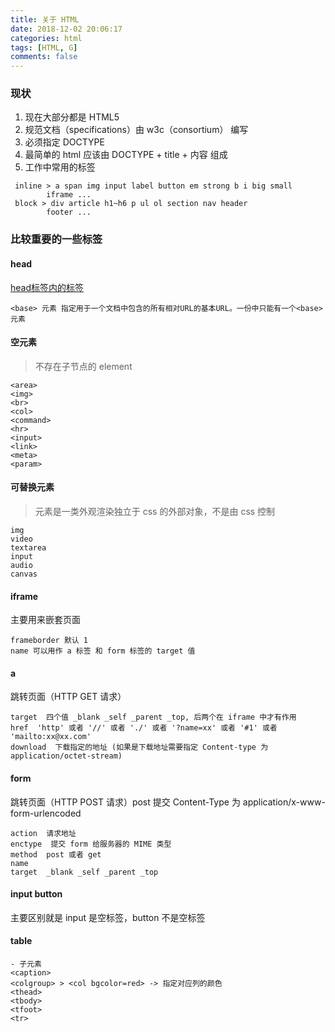 ```yaml
---
title: 关于 HTML
date: 2018-12-02 20:06:17
categories: html
tags: [HTML, G]
comments: false
---
```


### 现状
 
1. 现在大部分都是 HTML5
2. 规范文档（specifications）由 w3c（consortium） 编写
3. 必须指定 DOCTYPE 
4. 最简单的 html 应该由 DOCTYPE + title + 内容 组成
5. 工作中常用的标签
```
 inline > a span img input label button em strong b i big small 
        iframe ...
 block > div article h1~h6 p ul ol section nav header 
        footer ...
```

### 比较重要的一些标签

#### head
[head标签内的标签](https://gethead.info/)

    <base> 元素 指定用于一个文档中包含的所有相对URL的基本URL。一份中只能有一个<base>元素

#### 空元素
> 不存在子节点的 element

    <area>
    <img>
    <br>
    <col>
    <command>
    <hr>
    <input>
    <link>
    <meta>
    <param>

#### 可替换元素
> 元素是一类外观渲染独立于 css 的外部对象，不是由 css 控制

    img
    video
    textarea
    input
    audio
    canvas

#### iframe
主要用来嵌套页面

    frameborder 默认 1
    name 可以用作 a 标签 和 form 标签的 target 值

#### a 
跳转页面（HTTP GET 请求）

    target  四个值 _blank _self _parent _top, 后两个在 iframe 中才有作用
    href  'http' 或者 '//' 或者 './' 或者 '?name=xx' 或者 '#1' 或者 'mailto:xx@xx.com'
    download  下载指定的地址 (如果是下载地址需要指定 Content-type 为 application/octet-stream)

#### form 
跳转页面（HTTP POST 请求）post 提交 Content-Type 为 application/x-www-form-urlencoded

    action  请求地址
    enctype  提交 form 给服务器的 MIME 类型
    method  post 或者 get
    name 
    target  _blank _self _parent _top

#### input button
主要区别就是 input 是空标签，button 不是空标签

#### table 

    - 子元素
    <caption>
    <colgroup> > <col bgcolor=red> -> 指定对应列的颜色
    <thead>
    <tbody>
    <tfoot>
    <tr>

